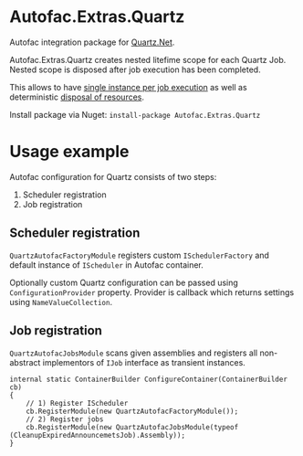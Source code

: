 Autofac.Extras.Quartz
=====================

Autofac integration package for [Quartz.Net](http://www.quartz-scheduler.net/).


Autofac.Extras.Quartz creates nested litefime scope for each Quartz Job. 
Nested scope is disposed after job execution has been completed.

This allows to have [single instance per job execution](https://github.com/autofac/Autofac/wiki/Instance-Scope#per-lifetime-scope) 
as well as deterministic [disposal of resources](https://github.com/autofac/Autofac/wiki/Deterministic-Disposal).


Install package via Nuget: `install-package Autofac.Extras.Quartz`

# Usage example

Autofac configuration for Quartz consists of two steps:
1. Scheduler registration
2. Job registration

## Scheduler registration

`QuartzAutofacFactoryModule` registers custom `ISchedulerFactory` and default instance of `IScheduler` in Autofac container.

Optionally custom Quartz configuration can be passed using `ConfigurationProvider` property. Provider is callback which returns settings using `NameValueCollection`.

## Job registration
`QuartzAutofacJobsModule` scans given assemblies and registers all non-abstract implementors of `IJob` interface as transient instances.

```
internal static ContainerBuilder ConfigureContainer(ContainerBuilder cb)
{
	// 1) Register IScheduler
	cb.RegisterModule(new QuartzAutofacFactoryModule()); 
	// 2) Register jobs
	cb.RegisterModule(new QuartzAutofacJobsModule(typeof (CleanupExpiredAnnouncemetsJob).Assembly));
}
```
